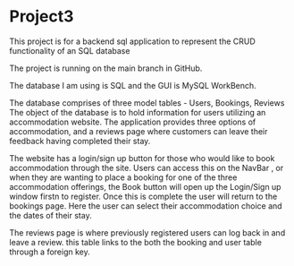 # Project3
This project is for a backend sql application to represent the CRUD functionality of an SQL database

The project is running on the main branch in GitHub.

The database I am using is SQL and the GUI is MySQL WorkBench.

The database comprises of three model tables - Users, Bookings, Reviews
The object of the database is to hold information for users utilizing an accommodation website.  The application provides three options of accommodation,  and a reviews page where customers can leave their feedback having completed their stay.

The website has a login/sign up button for those who would like to book accommodation through the site.  Users can access this on the NavBar , or when they are wanting to place a booking for one of the three accommodation offerings, the Book button will open up the Login/Sign up window firstn to register.  Once this is complete the user will return to the bookings page.  Here the user can select their accommodation choice and the dates of their stay.  

The reviews page is where previously registered users can log back in and leave a review. this table links to the both the booking and user table through a foreign key.

